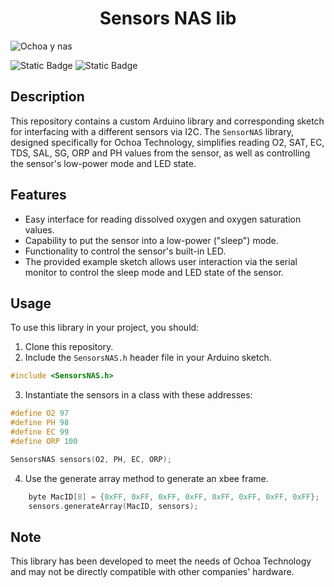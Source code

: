<h1 align="center"> Sensors NAS lib </h1>


![Ochoa y nas](https://github.com/FranklinZamora/DisolvedOxygenNAS/assets/139190968/15cde0c5-1ac3-41b4-be1b-8bb1c6e12295) 

![Static Badge](https://img.shields.io/badge/NAS-green) ![Static Badge](https://img.shields.io/badge/pre_lease-v1-blue)


## Description

This repository contains a custom Arduino library and corresponding sketch for interfacing with a different sensors via I2C. The `SensorNAS` library, designed specifically for Ochoa Technology, simplifies reading O2, SAT, EC, TDS, SAL, SG, ORP and PH values from the sensor, as well as controlling the sensor's low-power mode and LED state.

## Features

- Easy interface for reading dissolved oxygen and oxygen saturation values.
- Capability to put the sensor into a low-power ("sleep") mode.
- Functionality to control the sensor's built-in LED.
- The provided example sketch allows user interaction via the serial monitor to control the sleep mode and LED state of the sensor.

## Usage

To use this library in your project, you should:

1. Clone this repository.
2. Include the `SensorsNAS.h` header file in your Arduino sketch.
```c++
#include <SensorsNAS.h>
```
3. Instantiate the sensors in a class with these addresses:
```c++
#define O2 97
#define PH 98
#define EC 99
#define ORP 100

SensorsNAS sensors(O2, PH, EC, ORP);

```
4. Use the generate array method to generate an xbee frame.

```c++
    byte MacID[8] = {0xFF, 0xFF, 0xFF, 0xFF, 0xFF, 0xFF, 0xFF, 0xFF};
    sensors.generateArray(MacID, sensors);
```

## Note

This library has been developed to meet the needs of Ochoa Technology and may not be directly compatible with other companies' hardware.
